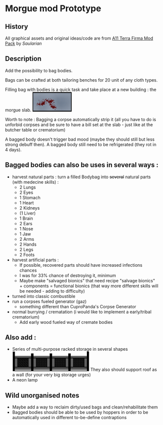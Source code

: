 # Morgue mod Prototype

## History
All graphical assets and original ideas/code are from [A11 Terra Firma Mod Pack](https://ludeon.com/forums/index.php?topic=12580.msg126663#msg126663) by *Saularian*
## Description
Add the possibility to bag bodies.

Bags can be crafted at both tailoring benches for 20 unit of any cloth types.

Filling bag with bodies is a quick task and take place at a new building : the morgue slab. ![Morgue Slab](/Textures/Things/Buildings/Production/MorgueSlab.png)

Worth to note : Bagging a corpse automatically strip it (all you have to do is unforbid corpses and be sure to have a bill set at the slab - just like at the butcher table or crematorium)

A bagged body doesn't trigger bad mood (maybe they should still but less strong debuff then). A bagged body still need to be refrigerated (they rot in 4 days).

## Bagged bodies can also be uses in several ways :

- harvest natural parts : turn a filled Bodybag into ~~several~~ natural parts (with medecine skills) :
  - 2 Lungs
  - 2 Eyes
  - 1 Stomach
  - 1 Heart
  - 2 Kidneys
  - (1 Liver)
  - 1 Brain
  - 2 Ears
  - 1 Nose
  - 1 Jaw
  - 2 Arms
  - 2 Hands
  - 2 Legs
  - 2 Foots
- harvest artificial parts :
  - If possible, recovered parts should have increased infections chances
  - I was for 33% chance of destroying it, minimum
  - Maybe make "salvaged bionics" that need recipe "salvage bionics" + components = functional bionics (that way more different skills will be needed - adding to difficulty)
- turned into classic combustible
- run a corpses fueled generator (gaz)
  - something different than CuproPanda's Corpse Generator
- normal burrying / crematation (i would like to implement a early/tribal crematorium)
  - Add early wood fueled way of cremate bodies

## Also add : 
- Series of multi-purpose racked storage in several shapes ![Large rack storage](../Textures/Things/Buildings/Furniture/StorageLarge.png) They also should support roof as a wall (for your very big storage urges)
- A neon lamp

## Wild unorganised notes
- Maybe add a way to reclaim dirty/used bags and clean/rehabilitate them
- Bagged bodies should be able to be used by hoppers in order to be automatically used in different to-be-define contraptions
